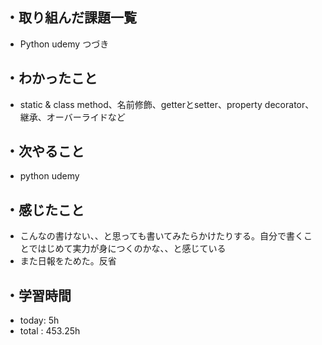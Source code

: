 ## ・取り組んだ課題一覧
- Python udemy つづき


## ・わかったこと
- static & class method、名前修飾、getterとsetter、property decorator、継承、オーバーライドなど

## ・次やること
- python udemy

## ・感じたこと
- こんなの書けない、、と思っても書いてみたらかけたりする。自分で書くことではじめて実力が身につくのかな、、と感じている
- また日報をためた。反省

## ・学習時間
- today:   5h
- total  : 453.25h 

